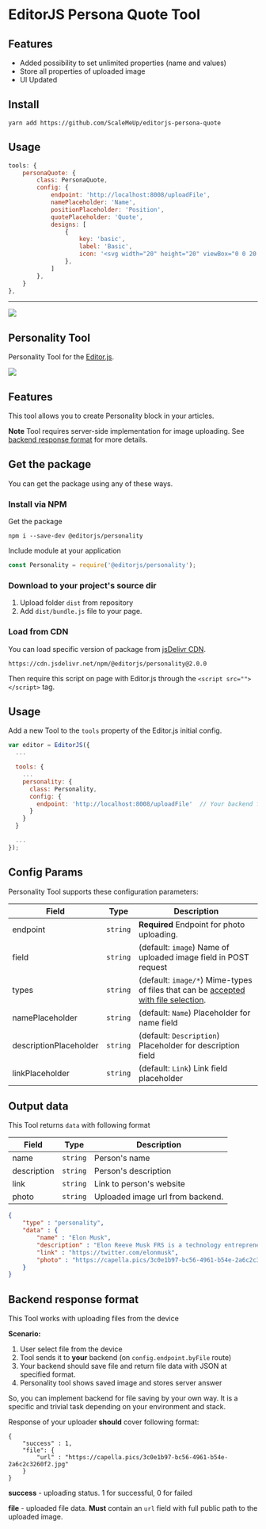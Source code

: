 # EditorJS Persona Quote Tool

## Features
- Added possibility to set unlimited properties (name and values)
- Store all properties of uploaded image
- UI Updated

## Install
```
yarn add https://github.com/ScaleMeUp/editorjs-persona-quote
```

## Usage
```js
tools: {
    personaQuote: {
        class: PersonaQuote,
        config: {
            endpoint: 'http://localhost:8008/uploadFile',
            namePlaceholder: 'Name',
            positionPlaceholder: 'Position',
            quotePlaceholder: 'Quote',
            designs: [
                {
                    key: 'basic',
                    label: 'Basic',
                    icon: '<svg width="20" height="20" viewBox="0 0 20 20"/>...</svg>'
                },
            ]
        },
    }
},
```



-------------------

![](https://badgen.net/badge/Editor.js/v2.0/blue)

## Personality Tool 

Personality Tool for the [Editor.js](https://editorjs.io).

![](https://capella.pics/064afd7b-b67e-482b-b92a-d445b098def2.jpg)

## Features

This tool allows you to create Personality block in your articles.

**Note** Tool requires server-side implementation for image uploading. See [backend response format](#server-format) for more details.

## Get the package

You can get the package using any of these ways.

### Install via NPM

Get the package

```shell
npm i --save-dev @editorjs/personality
```

Include module at your application

```javascript
const Personality = require('@editorjs/personality');
```

### Download to your project's source dir

1. Upload folder `dist` from repository
2. Add `dist/bundle.js` file to your page.

### Load from CDN

You can load specific version of package from [jsDelivr CDN](https://cdn.jsdelivr.net/npm/@editorjs/personality@2.0.0).

`https://cdn.jsdelivr.net/npm/@editorjs/personality@2.0.0`

Then require this script on page with Editor.js through the `<script src=""></script>` tag.

## Usage

Add a new Tool to the `tools` property of the Editor.js initial config.

```javascript
var editor = EditorJS({
  ...

  tools: {
    ...
    personality: {
      class: Personality,
      config: {
        endpoint: 'http://localhost:8008/uploadFile'  // Your backend file uploader endpoint
      }
    }
  }

  ...
});
```

## Config Params

Personality Tool supports these configuration parameters:

| Field | Type     | Description        |
| ----- | -------- | ------------------ |
| endpoint | `string` | **Required** Endpoint for photo uploading. |
| field | `string` | (default: `image`) Name of uploaded image field in POST request |
| types | `string` | (default: `image/*`) Mime-types of files that can be [accepted with file selection](https://github.com/codex-team/ajax#accept-string).|
| namePlaceholder | `string` | (default: `Name`) Placeholder for name field |
| descriptionPlaceholder | `string` | (default: `Description`) Placeholder for description field |
| linkPlaceholder | `string` | (default: `Link`) Link field placeholder |

## Output data

This Tool returns `data` with following format

| Field          | Type      | Description                      |
| -------------- | --------- | ---------------------------------|
| name           | `string`  | Person's name                    |
| description    | `string`  | Person's description             |
| link           | `string`  | Link to person's website         |
| photo          | `string`  | Uploaded image url from backend. |

```json
{
    "type" : "personality",
    "data" : {
        "name" : "Elon Musk",
        "description" : "Elon Reeve Musk FRS is a technology entrepreneur, investor, and engineer. He holds South African, Canadian, and U.S. citizenship and is the founder",
        "link" : "https://twitter.com/elonmusk",
        "photo" : "https://capella.pics/3c0e1b97-bc56-4961-b54e-2a6c2c3260f2.jpg"
    }
}
```

## Backend response format <a name="server-format"></a>

This Tool works with uploading files from the device

**Scenario:**

1. User select file from the device
2. Tool sends it to **your** backend (on `config.endpoint.byFile` route)
3. Your backend should save file and return file data with JSON at specified format.
4. Personality tool shows saved image and stores server answer

So, you can implement backend for file saving by your own way. It is a specific and trivial task depending on your
environment and stack.

Response of your uploader **should** cover following format:

```json5
{
    "success" : 1,
    "file": {
        "url" : "https://capella.pics/3c0e1b97-bc56-4961-b54e-2a6c2c3260f2.jpg"
    }
}
```

**success** - uploading status. 1 for successful, 0 for failed

**file** - uploaded file data. **Must** contain an `url` field with full public path to the uploaded image.
